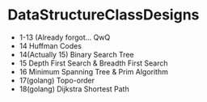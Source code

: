 # DataStructureClassDesigns

* 1-13 (Already forgot... QwQ
* 14 Huffman Codes
* 14(Actually 15) Binary Search Tree
* 15 Depth First Search & Breadth First Search
* 16 Minimum Spanning Tree & Prim Algorithm
* 17(golang) Topo-order
* 18(golang) Dijkstra Shortest Path
